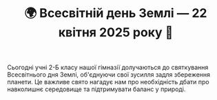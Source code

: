 ﻿---
title: 🌍 Всесвітній день Землі — 22 квітня 2025 року 🌿
---

Сьогодні учні 2-Б класу нашої гімназії долучаються до святкування Всесвітнього дня Землі, об'єднуючи свої зусилля задля збереження планети. Це важливе свято нагадує нам про необхідність дбати про навколишнє середовище та підтримувати баланс у природі.

<slideshow />
